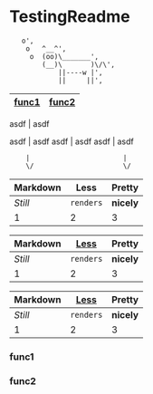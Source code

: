 # TestingReadme

       o',
        o   ^__^',
         o  (oo)\_______',
            (__)\       )\/\',
                ||----w |',
                ||     ||',

[func1](#func1) | [func2](#func2) 
-----------------|-----------------

asdf | asdf

asdf | asdf
asdf | asdf
asdf | asdf

        |                       |
        \/                      \/

Markdown | Less | Pretty
--- | --- | ---
*Still* | `renders` | **nicely**
1 | 2 | 3

Markdown | [Less](##func1) | Pretty
--- | --- | ---
*Still* | `renders` | **nicely**
1 | 2 | 3


Markdown | [Less](##func1) | Pretty
--- | --- | ---
*Still* | `renders` | **nicely**
1 | 2 | 3



### func1

### func2
